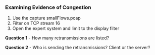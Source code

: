 ### Examining Evidence of Congestion
1. Use the capture smallFlows.pcap
2. Filter on TCP stream 16
3. Open the expert system and limit to the display filter

**Question 1** - How many retransmissions are listed?

**Question 2** - Who is sending the retransmissions? Client or the server?
